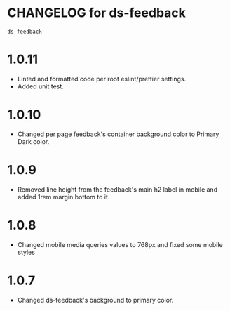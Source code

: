 # CHANGELOG for ds-feedback
`ds-feedback`

# 1.0.11
* Linted and formatted code per root eslint/prettier settings.
* Added unit test.

# 1.0.10
* Changed per page feedback's container background color to Primary Dark color. 

# 1.0.9
* Removed line height from the feedback's main h2 label in mobile and added 1rem margin bottom to it.

# 1.0.8
* Changed mobile media queries values to 768px and fixed some mobile styles

# 1.0.7
* Changed ds-feedback's background to primary color.
